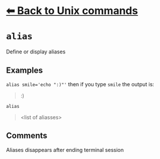 # [⬅ Back	to Unix commands](unix.md)
# `alias`
Define or display aliases

## Examples
`alias smile='echo ":)"'`
then if you type `smile` the output is:
> :)

`alias`
> &lt;list of aliasses&gt;


## Comments
Aliases disappears after ending terminal session
